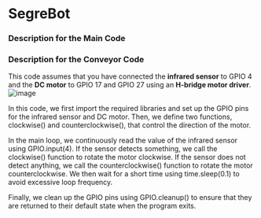 # SegreBot

### Description for the Main Code


### Description for the Conveyor Code
This code assumes that you have connected the **infrared sensor** to GPIO 4 and the **DC motor** to GPIO 17 and GPIO 27 using an **H-bridge motor driver**. 
![image](https://user-images.githubusercontent.com/119225795/226761648-fa73d744-2829-400b-87db-c138a24ee29a.png)

In this code, we first import the required libraries and set up the GPIO pins for the infrared sensor and DC motor. Then, we define two functions, clockwise() and counterclockwise(), that control the direction of the motor.

In the main loop, we continuously read the value of the infrared sensor using GPIO.input(4). If the sensor detects something, we call the clockwise() function to rotate the motor clockwise. If the sensor does not detect anything, we call the counterclockwise() function to rotate the motor counterclockwise. We then wait for a short time using time.sleep(0.1) to avoid excessive loop frequency.

Finally, we clean up the GPIO pins using GPIO.cleanup() to ensure that they are returned to their default state when the program exits.
